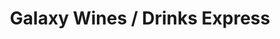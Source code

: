 ---
title: "Galaxy Wines / Drinks Express"
url: /birmingham/galaxy-wines-drinks-express/
shop: Spirituosen
---